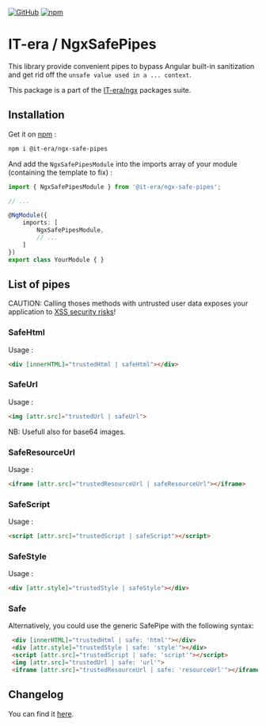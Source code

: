 [![GitHub](https://badge.fury.io/gh/it-era%2Fngx-safe-pipes.svg)](https://badge.fury.io/gh/it-era%2Fngx-safe-pipes)  [![npm](https://badge.fury.io/js/%40it-era%2Fngx-safe-pipes.svg)](https://badge.fury.io/js/%40it-era%2Fngx-safe-pipes)

# IT-era / NgxSafePipes

This library provide convenient pipes to bypass Angular built-in sanitization and get rid off the `unsafe value used in a ... context`.

This package is a part of the [IT-era/ngx](https://github.com/it-era/ngx) packages suite.

## Installation

Get it on [npm](https://www.npmjs.com/package/@it-era/ngx-safe-pipes) :

```sh
npm i @it-era/ngx-safe-pipes
```

And add the `NgxSafePipesModule` into the imports array of your module (containing the template to fix) :

```ts
import { NgxSafePipesModule } from '@it-era/ngx-safe-pipes';

// ...

@NgModule({
    imports: [
        NgxSafePipesModule,
        // ...
    ]
})
export class YourModule { }
```

## List of pipes

CAUTION: Calling thoses methods with untrusted user data exposes your application to [XSS security risks](https://angular.io/guide/security#xss)!

### SafeHtml

Usage :

```HTML
<div [innerHTML]="trustedHtml | safeHtml"></div>
```

### SafeUrl

Usage :

```HTML
<img [attr.src]="trustedUrl | safeUrl">
```

NB: Usefull also for base64 images.

### SafeResourceUrl

Usage :

```HTML
<iframe [attr.src]="trustedResourceUrl | safeResourceUrl"></iframe>
```

### SafeScript

Usage :

```HTML
<script [attr.src]="trustedScript | safeScript"></script>
```

### SafeStyle

Usage :

```HTML
<div [attr.style]="trustedStyle | safeStyle"></div>
```

### Safe

Alternatively, you could use the generic SafePipe with the following syntax:
```HTML
 <div [innerHTML]="trustedHtml | safe: 'html'"></div>
 <div [attr.style]="trustedStyle | safe: 'style'"></div>
 <script [attr.src]="trustedScript | safe: 'script'"></script>
 <img [attr.src]="trustedUrl | safe: 'url'">
 <iframe [attr.src]="trustedResourceUrl | safe: 'resourceUrl'"></iframe>
```

## Changelog

You can find it [here](https://github.com/it-era/ngx-safe-pipes/blob/master/CHANGELOG.md).
